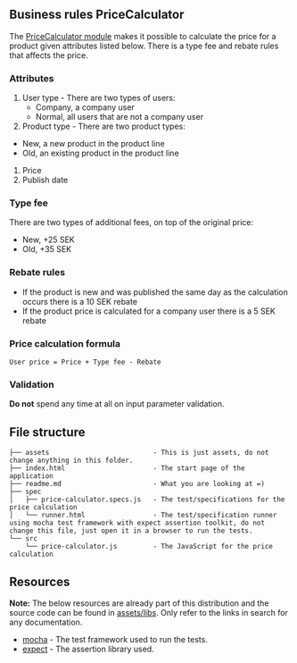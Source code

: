 ## Business rules PriceCalculator
The [PriceCalculator module](price-calculator.js) makes it possible to calculate the price for a product given attributes listed below. There is a type fee and rebate rules that affects the price.

### Attributes
1. User type - There are two types of users:
    - Company, a company user
    - Normal, all users that are not a company user
1. Product type - There are two product types:
  - New, a new product in the product line
  - Old, an existing product in the product line
1. Price
1. Publish date

### Type fee
There are two types of additional fees, on top of the original price:
- New, +25 SEK
- Old, +35 SEK

### Rebate rules
- If the product is new and was published the same day as the calculation occurs there is a 10 SEK rebate
- If the product price is calculated for a company user there is a 5 SEK rebate

### Price calculation formula
`User price = Price + Type fee - Rebate`

### Validation
__Do not__ spend any time at all on input parameter validation.

## File structure
```
├── assets                          - This is just assets, do not change anything in this folder.
├── index.html                      - The start page of the application
├── readme.md                       - What you are looking at =)
├── spec
│   ├── price-calculator.specs.js   - The test/specifications for the price calculation
│   └── runner.html                 - The test/specification runner using mocha test framework with expect assertion toolkit, do not change this file, just open it in a browser to run the tests.
└── src
    └── price-calculator.js         - The JavaScript for the price calculation
```

## Resources
__Note:__ The below resources are already part of this distribution and the source code can be found in [assets/libs](./assets/libs). Only refer to the links in search for any documentation.

- [mocha](https://mochajs.org/) - The test framework used to run the tests.
- [expect](https://github.com/LearnBoost/expect.js) - The assertion library used.
